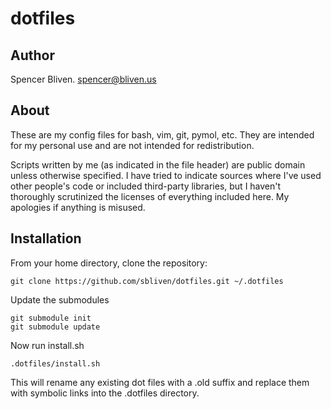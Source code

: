 dotfiles
========

Author
------

Spencer Bliven. spencer@bliven.us


About
-----

These are my config files for bash, vim, git, pymol, etc. They are intended for my personal use and are not intended for redistribution.

Scripts written by me (as indicated in the file header) are public domain unless otherwise specified. I have tried to indicate sources where I've used other people's code or included third-party libraries, but I haven't thoroughly scrutinized the licenses of everything included here. My apologies if anything is misused.

Installation
------------

From your home directory, clone the repository:

    git clone https://github.com/sbliven/dotfiles.git ~/.dotfiles

Update the submodules

    git submodule init
    git submodule update

Now run install.sh

    .dotfiles/install.sh

This will rename any existing dot files with a .old suffix and replace them with symbolic links into the .dotfiles directory.

